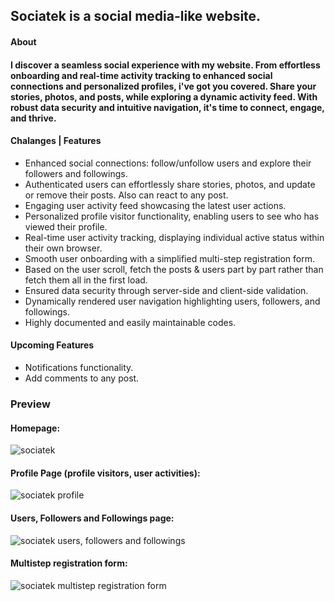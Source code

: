 ## Sociatek is a social media-like website.

#### About

#### I discover a seamless social experience with my website. From effortless onboarding and real-time activity tracking to enhanced social connections and personalized profiles, i've got you covered. Share your stories, photos, and posts, while exploring a dynamic activity feed. With robust data security and intuitive navigation, it's time to connect, engage, and thrive.

#### Chalanges | Features

- Enhanced social connections: follow/unfollow users and explore their followers and followings.
- Authenticated users can effortlessly share stories, photos, and update or remove their posts. Also can react to any post.
- Engaging user activity feed showcasing the latest user actions.
- Personalized profile visitor functionality, enabling users to see who has viewed their profile.
- Real-time user activity tracking, displaying individual active status within their own browser.
- Smooth user onboarding with a simplified multi-step registration form.
- Based on the user scroll, fetch the posts & users part by part rather than fetch them all in the first load.
- Ensured data security through server-side and client-side validation.
- Dynamically rendered user navigation highlighting users, followers, and followings.
- Highly documented and easily maintainable codes.

#### Upcoming Features

- Notifications functionality.
- Add comments to any post.

### Preview

#### Homepage:

![sociatek](https://github.com/Ashik045/sociatek/assets/78463849/3e380446-2db1-4119-97db-c7db32d256e9)

#### Profile Page (profile visitors, user activities):

![sociatek profile](https://github.com/Ashik045/sociatek/assets/78463849/02f527b6-8a5a-4046-b28d-fec6b0afcccf)

#### Users, Followers and Followings page:

![sociatek users, followers and followings](https://github.com/Ashik045/sociatek/assets/78463849/e8e5b7d3-6c9f-4f9d-8c8c-6fedb664f995)

#### Multistep registration form:

![sociatek multistep registration form](https://github.com/Ashik045/sociatek/assets/78463849/49f77236-ee3a-40ea-8b1b-738b06a92c66)
